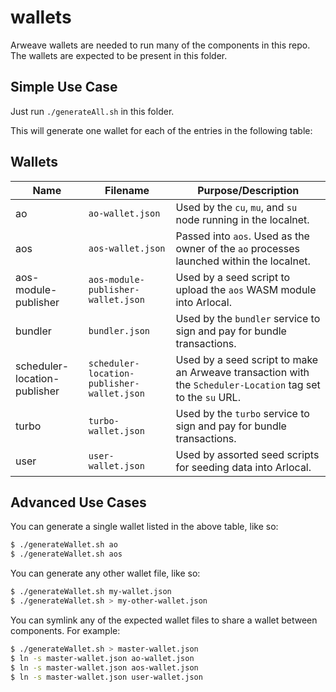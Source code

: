 # wallets

Arweave wallets are needed to run many of the components in this repo.
The wallets are expected to be present in this folder.

## Simple Use Case

Just run `./generateAll.sh` in this folder.

This will generate one wallet for each of the entries in the following table:

## Wallets

| Name | Filename | Purpose/Description |
| --- | --- | --- |
| ao | `ao-wallet.json` | Used by the `cu`, `mu`, and `su` node running in the localnet. |
| aos | `aos-wallet.json` | Passed into `aos`. Used as the owner of the `ao` processes launched within the localnet. |
| aos-module-publisher | `aos-module-publisher-wallet.json` | Used by a seed script to upload the `aos` WASM module into Arlocal. |
| bundler | `bundler.json` | Used by the `bundler` service to sign and pay for bundle transactions. |
| scheduler-location-publisher | `scheduler-location-publisher-wallet.json` | Used by a seed script to make an Arweave transaction with the `Scheduler-Location` tag set to the `su` URL. |
| turbo | `turbo-wallet.json` | Used by the `turbo` service to sign and pay for bundle transactions. |
| user | `user-wallet.json` | Used by assorted seed scripts for seeding data into Arlocal. |

## Advanced Use Cases

You can generate a single wallet listed in the above table, like so:

```bash
$ ./generateWallet.sh ao
$ ./generateWallet.sh aos
```

You can generate any other wallet file, like so:

```bash
$ ./generateWallet.sh my-wallet.json
$ ./generateWallet.sh > my-other-wallet.json
```

You can symlink any of the expected wallet files to share a wallet between components. For example:

```bash
$ ./generateWallet.sh > master-wallet.json
$ ln -s master-wallet.json ao-wallet.json
$ ln -s master-wallet.json aos-wallet.json
$ ln -s master-wallet.json user-wallet.json
```
